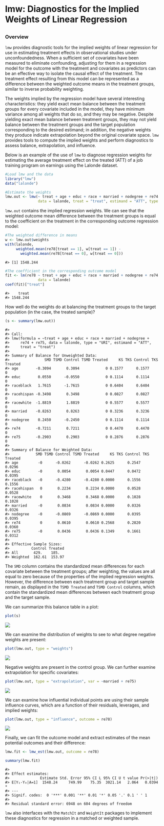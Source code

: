 
<!-- README.md is generated from README.Rmd. Please edit that file -->

# lmw: Diagnostics for the Implied Weights of Linear Regression

<!-- <img src="man/figures/logo.png" align="right" width="150"/> -->

## <!-- [![CRAN_Status_Badge](https://img.shields.io/cran/v/MatchIt?color=952100)](https://cran.r-project.org/package=lmw) [![CRAN_Downloads_Badge](https://cranlogs.r-pkg.org/badges/MatchIt?color=952100)](https://cran.r-project.org/package=lmw) -->

### Overview

`lmw` provides diagnostic tools for the implied weights of linear
regression for use in estimating treatment effects in observational
studies under unconfoundedness. When a sufficient set of covariates have
been measured to eliminate confounding, adjusting for them in a
regression model for the outcome with the treatment and covariates as
predictors can be an effective way to isolate the causal effect of the
treatment. The treatment effect resulting from this model can be
represented as a difference between the weighted outcome means in the
treatment groups, similar to inverse probability weighting.

The weights implied by the regression model have several interesting
characteristics: they yield exact mean balance between the treatment
groups for every covariate included in the model, they have minimum
variance among all weights that do so, and they may be negative. Despite
yielding exact mean balance between treatment groups, they may not yield
balance between the treatment groups and the target population
corresponding to the desired estimand; in addition, the negative weights
they produce indicate extrapolation beyond the original covariate space.
`lmw` provides tools to compute the implied weights and perform
diagnostics to assess balance, extrapolation, and influence.

Below is an example of the use of `lmw` to diagnose regression weights
for estimating the average treatment effect on the treated (ATT) of a
job training program on earnings using the Lalonde dataset.

``` r
#Load lmw and the data
library("lmw")
data("lalonde")

#Estimate the weights
lmw.out <- lmw(~ treat + age + educ + race + married + nodegree + re74 + re75,
               data = lalonde, treat = "treat", estimand = "ATT", type = "URI")
```

`lmw.out` contains the implied regression weights. We can see that the
weighted outcome mean difference between the treatment groups is equal
to the coefficient on the treatment in the corresponding outcome
regression model:

``` r
#The weighted difference in means
w <- lmw.out$weights
with(lalonde, 
     weighted.mean(re78[treat == 1], w[treat == 1]) - 
       weighted.mean(re78[treat == 0], w[treat == 0]))
```

    #> [1] 1548.244

``` r
#The coefficient in the corresponding outcome model
fit <- lm(re78 ~ treat + age + educ + race + married + nodegree + re74 + re75,
               data = lalonde)
coef(fit)["treat"]
```

    #>    treat 
    #> 1548.244

How well do the weights do at balancing the treatment groups to the
target population (in the case, the treated sample)?

``` r
(s <- summary(lmw.out))
```

    #> 
    #> Call:
    #> lmw(formula = ~treat + age + educ + race + married + nodegree + 
    #>     re74 + re75, data = lalonde, type = "URI", estimand = "ATT", 
    #>     treat = "treat")
    #> 
    #> Summary of Balance for Unweighted Data:
    #>                SMD TSMD Control TSMD Treated     KS TKS Control TKS Treated
    #> age        -0.3094       0.3094            0 0.1577      0.1577           0
    #> educ        0.0550      -0.0550            0 0.1114      0.1114           0
    #> raceblack   1.7615      -1.7615            0 0.6404      0.6404           0
    #> racehispan -0.3498       0.3498            0 0.0827      0.0827           0
    #> racewhite  -1.8819       1.8819            0 0.5577      0.5577           0
    #> married    -0.8263       0.8263            0 0.3236      0.3236           0
    #> nodegree    0.2450      -0.2450            0 0.1114      0.1114           0
    #> re74       -0.7211       0.7211            0 0.4470      0.4470           0
    #> re75       -0.2903       0.2903            0 0.2876      0.2876           0
    #> 
    #> Summary of Balance for Weighted Data:
    #>            SMD TSMD Control TSMD Treated     KS TKS Control TKS Treated
    #> age         -0      -0.0262      -0.0262 0.2625      0.2547      0.0296
    #> educ        -0       0.0054       0.0054 0.0447      0.0472      0.0395
    #> raceblack   -0      -0.4280      -0.4280 0.0000      0.1556      0.1556
    #> racehispan   0       0.2234       0.2234 0.0000      0.0528      0.0528
    #> racewhite    0       0.3468       0.3468 0.0000      0.1028      0.1028
    #> married     -0       0.0834       0.0834 0.0000      0.0326      0.0326
    #> nodegree    -0      -0.0869      -0.0869 0.0000      0.0395      0.0395
    #> re74         0       0.0610       0.0610 0.2568      0.2820      0.0360
    #> re75        -0       0.0436       0.0436 0.1349      0.1661      0.0312
    #> 
    #> Effective Sample Sizes:
    #>          Control Treated
    #> All       429.    185.  
    #> Weighted  162.61  153.97

The `SMD` column contains the standardized mean differences for each
covariate between the treatment groups; after weighting, the values are
all equal to zero because of the properties of the implied regression
weights. However, the difference between each treatment group and target
sample remain, as displayed in the `TSMD Treated` and `TSMD Control`
columns, which contain the standardized mean differences between each
treatment group and the target sample.

We can summarize this balance table in a plot:

``` r
plot(s)
```

<img src="man/figures/README-unnamed-chunk-5-1.png" style="display: block; margin: auto;" />

We can examine the distribution of weights to see to what degree
negative weights are present:

``` r
plot(lmw.out, type = "weights")
```

<img src="man/figures/README-unnamed-chunk-6-1.png" style="display: block; margin: auto;" />

Negative weights are present in the control group. We can further
examine extrapolation for specific covariates:

``` r
plot(lmw.out, type = "extrapolation", var = ~married + re75)
```

<img src="man/figures/README-unnamed-chunk-7-1.png" style="display: block; margin: auto;" />

We can examine how influential individual points are using their sample
influence curves, which are a function of their residuals, leverages,
and implied weights:

``` r
plot(lmw.out, type = "influence", outcome = re78)
```

<img src="man/figures/README-unnamed-chunk-8-1.png" style="display: block; margin: auto;" />

Finally, we can fit the outcome model and extract estimates of the mean
potential outcomes and their difference:

``` r
lmw.fit <- lmw_est(lmw.out, outcome = re78)

summary(lmw.fit)
```

    #> 
    #> Effect estimates:
    #>              Estimate Std. Error 95% CI L 95% CI U t value Pr(>|t|)  
    #> E[Y₁-Y₀|A=1]  1548.24     749.99    75.35  3021.14   2.064   0.0394 *
    #> ---
    #> Signif. codes:  0 '***' 0.001 '**' 0.01 '*' 0.05 '.' 0.1 ' ' 1
    #> 
    #> Residual standard error: 6948 on 604 degrees of freedom

`lmw` also interfaces with the `MatchIt` and `WeightIt` packages to
implement these diagnostics for regression in a matched or weighted
sample.
